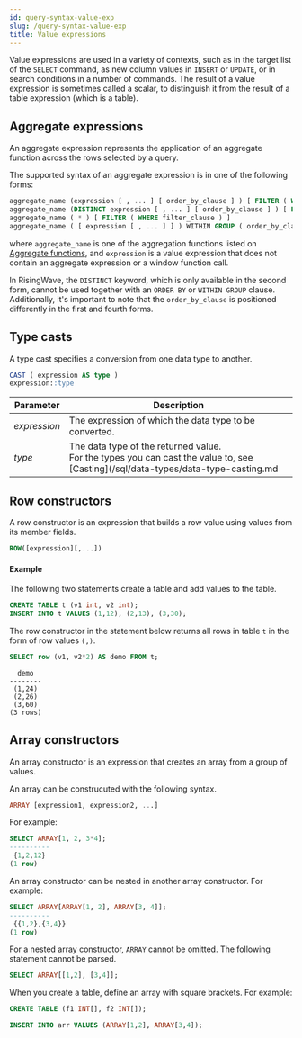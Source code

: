 ```yaml
---
id: query-syntax-value-exp
slug: /query-syntax-value-exp
title: Value expressions
---
```

<head>
  <link rel="canonical" href="https://docs.risingwave.com/docs/current/query-syntax-value-exp/" />
</head>

Value expressions are used in a variety of contexts, such as in the target list of the `SELECT` command, as new column values in `INSERT` or `UPDATE`, or in search conditions in a number of commands. The result of a value expression is sometimes called a scalar, to distinguish it from the result of a table expression (which is a table).

## Aggregate expressions

An aggregate expression represents the application of an aggregate function across the rows selected by a query.

The supported syntax of an aggregate expression is in one of the following forms:

```sql
aggregate_name (expression [ , ... ] [ order_by_clause ] ) [ FILTER ( WHERE filter_clause ) ]
aggregate_name (DISTINCT expression [ , ... ] [ order_by_clause ] ) [ FILTER ( WHERE filter_clause ) ]
aggregate_name ( * ) [ FILTER ( WHERE filter_clause ) ]
aggregate_name ( [ expression [ , ... ] ] ) WITHIN GROUP ( order_by_clause ) [ FILTER ( WHERE filter_clause ) ]
```

where `aggregate_name` is one of the aggregation functions listed on [Aggregate functions](/sql/functions-operators/sql-function-aggregate.md), and `expression` is a value expression that does not contain an aggregate expression or a window function call.

In RisingWave, the `DISTINCT` keyword, which is only available in the second form, cannot be used together with an `ORDER BY` or `WITHIN GROUP` clause. Additionally, it's important to note that the `order_by_clause` is positioned differently in the first and fourth forms.

## Type casts

A type cast specifies a conversion from one data type to another.

```sql
CAST ( expression AS type )
expression::type
```

| Parameter | Description     |
|-----------|-----------------|
| *expression* | The expression of which the data type to be converted. |
| *type*       | The data type of the returned value.<br/>For the types you can cast the value to, see [Casting](/sql/data-types/data-type-casting.md |

## Row constructors

A row constructor is an expression that builds a row value using values from its member fields.

```sql
ROW([expression][,...])
```

#### Example

The following two statements create a table and add values to the table.

```sql
CREATE TABLE t (v1 int, v2 int);
INSERT INTO t VALUES (1,12), (2,13), (3,30);
```

The row constructor in the statement below returns all rows in table `t` in the form of row values `(,)`.

```sql
SELECT row (v1, v2*2) AS demo FROM t;
```

```
  demo
--------
 (1,24)
 (2,26)
 (3,60)
(3 rows)
```

## Array constructors

An array constructor is an expression that creates an array from a group of values.

An array can be construcuted with the following syntax.

```sql
ARRAY [expression1, expression2, ...]
```

For example:

```sql
SELECT ARRAY[1, 2, 3*4];
----------
 {1,2,12}
(1 row)

```

An array constructor can be nested in another array constructor. For example:

```sql
SELECT ARRAY[ARRAY[1, 2], ARRAY[3, 4]];
----------
 {{1,2},{3,4}}
(1 row)
```

For a nested array constructor, `ARRAY` cannot be omitted. The following statement cannot be parsed.

```sql
SELECT ARRAY[[1,2], [3,4]];
```

When you create a table, define an array with square brackets. For example:

```sql
CREATE TABLE (f1 INT[], f2 INT[]);

INSERT INTO arr VALUES (ARRAY[1,2], ARRAY[3,4]);
```

